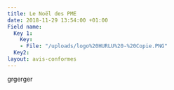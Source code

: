 ```yaml
---
title: Le Noël des PME
date: 2018-11-29 13:54:00 +01:00
Field name:
  Key 1:
    Key:
    - File: "/uploads/logo%20HURLU%20-%20Copie.PNG"
  Key2: 
layout: avis-conformes
---
```


grgerger
